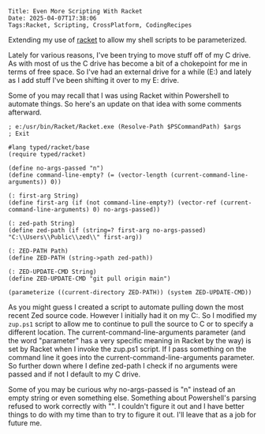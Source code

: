     Title: Even More Scripting With Racket
    Date: 2025-04-07T17:38:06
    Tags:Racket, Scripting, CrossPlatform, CodingRecipes

Extending my use of [racket](https://racket-lang.org) to allow my shell scripts to be parameterized.

<!-- more -->

Lately for various reasons, I've been trying to move stuff off of my C drive. As with most of us the C drive has become a bit of a chokepoint for me in terms of free space.  So I've had an external drive for a while (E:) and lately as I add stuff I've been shifting it over to my E: drive.

Some of you may recall that I was using Racket within Powershell to automate things.  So here's an update on that idea with some comments afterward.

```racket
; e:/usr/bin/Racket/Racket.exe (Resolve-Path $PSCommandPath) $args
; Exit

#lang typed/racket/base
(require typed/racket)

(define no-args-passed "n")
(define command-line-empty? (= (vector-length (current-command-line-arguments)) 0))

(: first-arg String)
(define first-arg (if (not command-line-empty?) (vector-ref (current-command-line-arguments) 0) no-args-passed))

(: zed-path String)
(define zed-path (if (string=? first-arg no-args-passed) "C:\\Users\\Public\\zed\\" first-arg))

(: ZED-PATH Path)
(define ZED-PATH (string->path zed-path))

(: ZED-UPDATE-CMD String)
(define ZED-UPDATE-CMD "git pull origin main")

(parameterize ((current-directory ZED-PATH)) (system ZED-UPDATE-CMD))
```

As you might guess I created a script to automate pulling down the most recent Zed source code.  However I initially had it on my C:.  So I modified my `zup.ps1` script to allow me to continue to pull the source to C or to specify a different location.  The current-command-line-arguments parameter (and the word "parameter" has a very specific meaning in Racket by the way) is set by Racket when I invoke the zup.ps1 script.  If I pass something on the command line it goes into the current-command-line-arguments parameter.  So further down where I define zed-path I check if no arguments were passed and if not I default to my C drive.

Some of you may be curious why no-args-passed is "n" instead of an empty string or even something else.  Something about Powershell's parsing refused to work correctly with "".  I couldn't figure it out and I have better things to do with my time than to try to figure it out.  I'll leave that as a job for future me.
